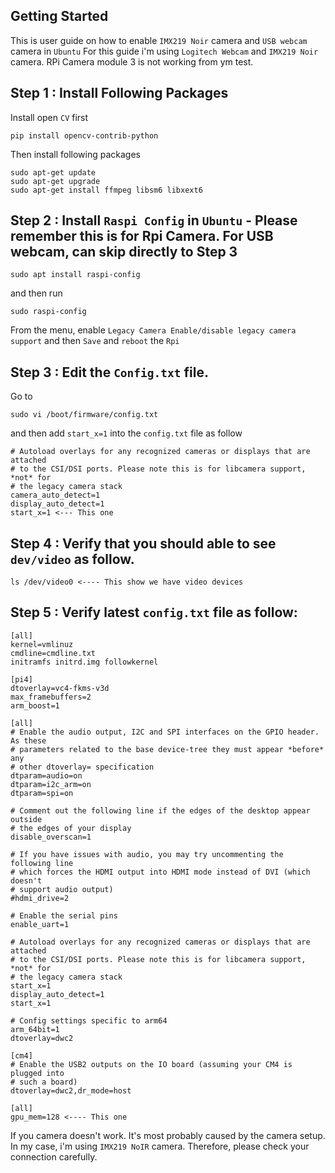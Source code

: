 ## Getting Started

This is user guide on how to enable `IMX219 Noir` camera and `USB webcam` camera in `Ubuntu`
For this guide i'm using `Logitech Webcam` and `IMX219 Noir ` camera. RPi Camera module 3 is not working from ym test.

## Step 1 : Install Following Packages

Install open `CV` first
```
pip install opencv-contrib-python
```

Then install following packages
```
sudo apt-get update
sudo apt-get upgrade
sudo apt-get install ffmpeg libsm6 libxext6
```

## Step 2 : Install `Raspi Config` in `Ubuntu` - Please remember this is for Rpi Camera. For USB webcam, can skip directly to Step 3
```
sudo apt install raspi-config
```
and then run 
```
sudo raspi-config
```
From the menu, enable `Legacy Camera Enable/disable legacy camera support` and then `Save` and `reboot` the `Rpi`

## Step 3 : Edit the `Config.txt` file.

Go to
```
sudo vi /boot/firmware/config.txt
```
and then add `start_x=1` into the `config.txt` file as follow
```
# Autoload overlays for any recognized cameras or displays that are attached
# to the CSI/DSI ports. Please note this is for libcamera support, *not* for
# the legacy camera stack
camera_auto_detect=1
display_auto_detect=1
start_x=1 <--- This one
```

## Step 4 : Verify that you should able to see `dev/video` as follow.
```
ls /dev/video0 <---- This show we have video devices
```
## Step 5 : Verify latest `config.txt` file as follow:

```
[all]
kernel=vmlinuz
cmdline=cmdline.txt
initramfs initrd.img followkernel

[pi4]
dtoverlay=vc4-fkms-v3d
max_framebuffers=2
arm_boost=1

[all]
# Enable the audio output, I2C and SPI interfaces on the GPIO header. As these
# parameters related to the base device-tree they must appear *before* any
# other dtoverlay= specification
dtparam=audio=on
dtparam=i2c_arm=on
dtparam=spi=on

# Comment out the following line if the edges of the desktop appear outside
# the edges of your display
disable_overscan=1

# If you have issues with audio, you may try uncommenting the following line
# which forces the HDMI output into HDMI mode instead of DVI (which doesn't
# support audio output)
#hdmi_drive=2

# Enable the serial pins
enable_uart=1

# Autoload overlays for any recognized cameras or displays that are attached
# to the CSI/DSI ports. Please note this is for libcamera support, *not* for
# the legacy camera stack
start_x=1
display_auto_detect=1
start_x=1

# Config settings specific to arm64
arm_64bit=1
dtoverlay=dwc2

[cm4]
# Enable the USB2 outputs on the IO board (assuming your CM4 is plugged into
# such a board)
dtoverlay=dwc2,dr_mode=host

[all]
gpu_mem=128 <---- This one
```

If you camera doesn't work. It's most probably caused by the camera setup. In my case, i'm using `IMX219 NoIR` camera.
Therefore, please check your connection carefully.
